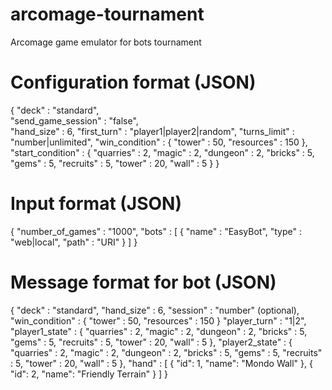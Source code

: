 # arcomage-tournament
Arcomage game emulator for bots tournament

# Configuration format (JSON)
{
    "deck" : "standard", <br />
    "send_game_session" : "false", <br />
    "hand_size" : 6,
    "first_turn" : "player1|player2|random",
    "turns_limit" : "number|unlimited",
    "win_condition" : {
        "tower" : 50,
        "resources" : 150
    },
    "start_condition" : {
        "quarries" : 2,
        "magic" : 2, 
        "dungeon" : 2,
        "bricks" : 5, 
        "gems" : 5,
        "recruits" : 5,
        "tower" : 20,
        "wall" : 5
    }
}

# Input format (JSON)
{
    "number_of_games" : "1000", 
    "bots" : [
        {
            "name" : "EasyBot",
            "type" : "web|local",
            "path" : "URI"
        }
    ]
}

# Message format for bot (JSON)
{
    "deck" : "standard",
    "hand_size" : 6,
    "session" : "number" (optional),
    "win_condition" : {
        "tower" : 50,
        "resources" : 150
    }
    "player_turn" : "1|2",
    "player1_state" : {
        "quarries" : 2,
        "magic" : 2, 
        "dungeon" : 2,
        "bricks" : 5, 
        "gems" : 5,
        "recruits" : 5,
        "tower" : 20,
        "wall" : 5
    },
    "player2_state" : {
        "quarries" : 2,
        "magic" : 2, 
        "dungeon" : 2,
        "bricks" : 5, 
        "gems" : 5,
        "recruits" : 5,
        "tower" : 20,
        "wall" : 5
    },
    "hand" : [
        {
            "id": 1,
            "name": "Mondo Wall"
        }, 
        {
            "id": 2,
            "name": "Friendly Terrain"
        }
    ]
}